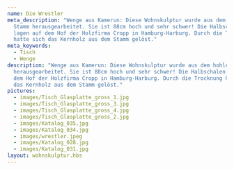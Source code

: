 ```yaml
---
name: Die Wrestler
meta_description: "Wenge aus Kamerun: Diese Wohnskulptur wurde aus dem hohlen
  Stamm herausgearbeitet. Sie ist 88cm hoch und sehr schwer! Die Halbschalen
  lagen auf dem Hof der Holzfirma Cropp in Hamburg-Harburg. Durch die Trocknung
  hatte sich das Kernholz aus dem Stamm gelöst."
meta_keywords:
  - Tisch
  - Wenge
description: "Wenge aus Kamerun: Diese Wohnskulptur wurde aus dem hohlen Stamm
  herausgearbeitet. Sie ist 88cm hoch und sehr schwer! Die Halbschalen lagen auf
  dem Hof der Holzfirma Cropp in Hamburg-Harburg. Durch die Trocknung hatte sich
  das Kernholz aus dem Stamm gelöst."
pictures:
  - images/Tisch_Glasplatte_gross_1.jpg
  - images/Tisch_Glasplatte_gross_3.jpg
  - images/Tisch_Glasplatte_gross_4.jpg
  - images/Tisch_Glasplatte_gross_2.jpg
  - images/Katalog_035.jpg
  - images/Katalog_034.jpg
  - images/wrestler.jpeg
  - images/Katalog_028.jpg
  - images/Katalog_031.jpg
layout: wohnskulptur.hbs
---
```

